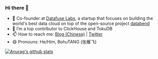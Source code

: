 ### Hi there 👋


- 🔭 Co-founder at [Datafuse Labs](https://github.com/datafuselabs/databend), a startup that focuses on building the world's best data cloud on top of the open-source project [databend](https://github.com/datafuselabs/databend)
- 👯 I’m a top contributor to ClickHouse and TokuDB
- 📫 How to reach me: [Blog (Chinese)](https://bohutang.me) | [Twitter](https://twitter.com/BohuTANG) 
- 😄 Pronouns: He/Him, BohuTANG (张雁飞)

[![Anurag's github stats](https://github-readme-stats.vercel.app/api?username=bohutang)](https://github.com/anuraghazra/github-readme-stats)
